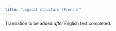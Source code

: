 ```yaml
---
title: "Logical structure (French)"
---
```

Translation to be added _after_ English text completed.

